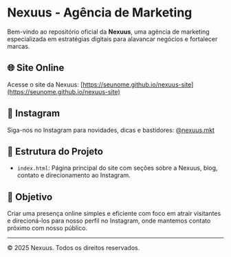 
# Nexuus - Agência de Marketing

Bem-vindo ao repositório oficial da **Nexuus**, uma agência de marketing especializada em estratégias digitais para alavancar negócios e fortalecer marcas.

## 🌐 Site Online

Acesse o site da Nexuus:
[https://seunome.github.io/nexuus-site](https://seunome.github.io/nexuus-site)

## 📱 Instagram

Siga-nos no Instagram para novidades, dicas e bastidores:
[@nexuus.mkt](https://instagram.com/nexuus.mkt)

## 📁 Estrutura do Projeto

- `index.html`: Página principal do site com seções sobre a Nexuus, blog, contato e direcionamento ao Instagram.

## 🚀 Objetivo

Criar uma presença online simples e eficiente com foco em atrair visitantes e direcioná-los para nosso perfil no Instagram, onde mantemos contato próximo com nosso público.

---

&copy; 2025 Nexuus. Todos os direitos reservados.
